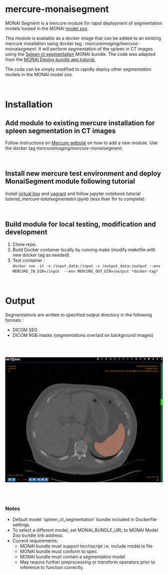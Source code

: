 # **mercure-monaisegment**
MONAI Segment is a mercure module for rapid deployment of segmentation models hosted in the MONAI [model zoo](https://monai.io/model-zoo.html). 
<br>

This module is available as a docker image that can be added to an existing mercure installation using docker tag : *mercureimaging/mercure-monaisegment*. It will perform segmentation of the spleen in CT images using the [Spleen ct segmentation](https://github.com/Project-MONAI/model-zoo/releases/download/hosting_storage_v1/spleen_ct_segmentation_v0.3.8.zip) MONAI bundle. The code was adapted from the [MONAI Deploy bundle app tutorial.](https://docs.monai.io/projects/monai-deploy-app-sdk/en/latest/notebooks/tutorials/06_monai_bundle_app.html)
<br>

The code can be simply modified to rapidly deploy other segmentation models in the MONAI model zoo.

<br>

# Installation

## Add module to existing mercure installation for spleen segmentation in CT images
Follow instructions on [Mercure website](https://mercure-imaging.org) on how to add a new module. Use the docker tag *mercureimaging/mercure-monaisegment*.

<br>

## Install new mercure test environment and deploy MonaiSegment module following tutorial
Install [virtual box](https://www.virtualbox.org/) and [vagrant](https://www.vagrantup.com/) and follow jupyter notebook tutorial *tutorial_mercure-totalsegmentator.ipynb* (less than 1hr to complete).

<br>

## Build module for local testing, modification and development
1. Clone repo.
2. Build Docker container locally by running make (modify makefile with new docker tag as needed).
3. Test container :\
`docker run -it -v /input_data:/input -v /output_data:/output --env MERCURE_IN_DIR=/input  --env MERCURE_OUT_DIR=/output *docker-tag*`

<br>

# Output
Segmentations are written to specified output directory in the following formats :
- DICOM SEG
- DICOM RGB masks (segmentations overlaid on background images)

<br>
<br>

![](./RGBmask_output.png)

<br>
<br>

### Notes
- Default model 'spleen_ct_segmentation' bundle included in Dockerfile settings.
- To select a different model, set MONAI_BUNDLE_URL to MONAI Model Zoo bundle link address.
- Current requirements:
    * MONAI bundle must support torchscript i.e. include model.ts file
    * MONAI bundle must conform to spec. 
    * MONAI bundle must contain a segmentation model
    * May require further preprocessing or transform operators prior to inference to function correctly.

